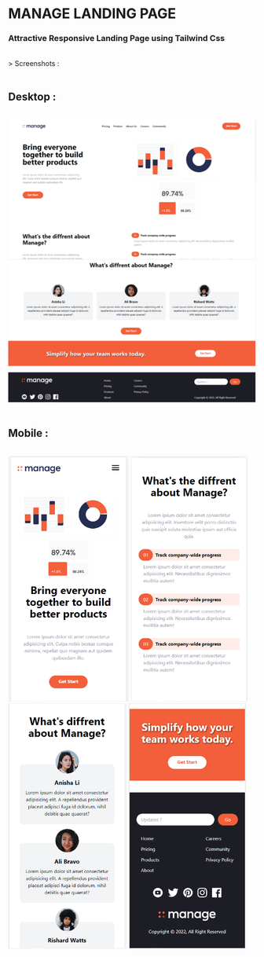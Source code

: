 # MANAGE LANDING PAGE

### Attractive Responsive Landing Page using Tailwind Css

<br>
> Screenshots :
<br>
<br>

## Desktop :

<br>
<div>
    <img width="600" src="./img/manage1.PNG" />
    <img width="600" src="./img/manage11.PNG" />
</div>
<br>

## Mobile :

<br>

<div>
    <img height="500" src="./img/manage2.PNG" />
    <img height="500" src="./img/manage22.PNG" />
    <img height="500" src="./img/manage222.PNG" />
    <img height="500" src="./img/manage2222.PNG" />
</div>
